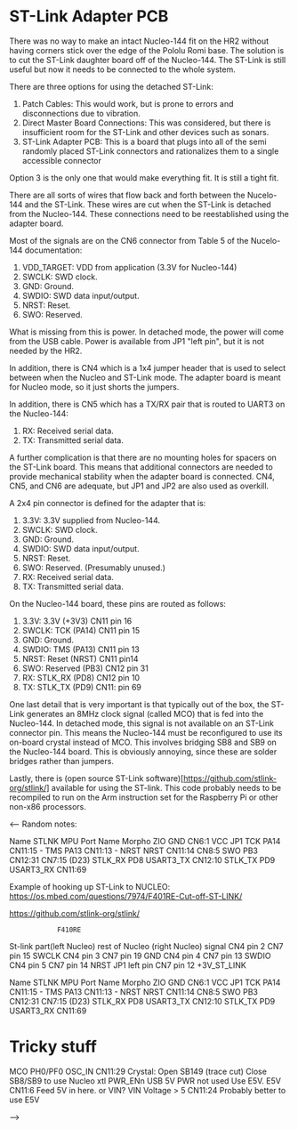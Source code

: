 # ST-Link Adapter PCB

There was no way to make an intact Nucleo-144 fit on the HR2
without having corners stick over the edge of the Pololu Romi base.
The solution is to cut the ST-Link daughter board off of the Nucleo-144.
The ST-Link is still useful but now it needs to be connected to the whole system.

There are three options for using the detached ST-Link:

1. Patch Cables:
   This would work, but is prone to errors and disconnections due to vibration.
2. Direct Master Board Connections:
   This was considered, but there is insufficient room for the ST-Link and
   other devices such as sonars.
3. ST-Link Adapter PCB:
   This is a board that plugs into all of the semi randomly placed ST-Link connectors
   and rationalizes them to a single accessible connector

Option 3 is the only one that would make everything fit.
It is still a tight fit.

There are all sorts of wires that flow back and forth between the Nucelo-144 and the ST-Link.
These wires are cut when the ST-Link is detached from the Nucleo-144.
These connections need to be reestablished using the adapter board.

Most of the signals are on the CN6 connector from Table 5 of the Nucelo-144 documentation:

1. VDD_TARGET: VDD from application (3.3V for Nucleo-144)
2. SWCLK: SWD clock.
3. GND: Ground.
4. SWDIO: SWD data input/output.
5. NRST: Reset.
6. SWO: Reserved.

What is missing from this is power.
In detached mode, the power will come from the USB cable.
Power is available from JP1 "left pin", but it is not needed by the HR2.

In addition, there is CN4 which is a 1x4 jumper header that is used to select between when
the Nucleo and ST-Link mode.
The adapter board is meant for Nucleo mode, so it just shorts the jumpers.

In addition, there is CN5 which has a TX/RX pair that is routed to UART3 on the Nucleo-144:

1. RX: Received serial data.
2. TX: Transmitted serial data.

A further complication is that there are no mounting holes for spacers on the ST-Link board.
This means that additional connectors are needed to provide mechanical stability when the
adapter board is connected.
CN4, CN5, and CN6 are adequate, but JP1 and JP2 are also used as overkill.

A 2x4 pin connector is defined for the adapter that is:

1. 3.3V: 3.3V supplied from Nucleo-144.
2. SWCLK: SWD clock.
3. GND: Ground.
4. SWDIO: SWD data input/output.
5. NRST: Reset.
6. SWO: Reserved. (Presumably unused.)
7. RX: Received serial data.
8. TX: Transmitted serial data.

On the Nucleo-144 board, these pins are routed as follows:

1. 3.3V: 3.3V (+3V3) CN11 pin 16
2. SWCLK: TCK (PA14) CN11 pin 15
3. GND: Ground.
4. SWDIO: TMS (PA13) CN11 pin 13
5. NRST: Reset (NRST) CN11 pin14
6. SWO: Reserved (PB3) CN12 pin 31
7. RX: STLK_RX (PD8) CN12 pin 10
8. TX: STLK_TX (PD9) CN11:  pin 69

One last detail that is very important is that typically out of the box,
the ST-Link generates an 8MHz clock signal (called MCO) that is fed into the Nucleo-144.
In detached mode, this signal is not available on an ST-Link connector pin.
This means the Nucleo-144 must be reconfigured to use its on-board crystal instead of MCO.
This involves bridging SB8 and SB9 on the Nucleo-144 board.
This is obviously annoying, since these are solder bridges rather than jumpers.

Lastly, there is
(open source ST-Link software)[https://github.com/stlink-org/stlink/] available for
using the ST-link.
This code probably needs to be recompiled to run on the Arm instruction set for the Raspberry Pi
or other non-x86 processors.

<--
Random notes:

Name      STLNK      MPU Port Name   Morpho      ZIO
GND       CN6:1
VCC       JP1
TCK                  PA14            CN11:15     -
TMS                  PA13            CN11:13     -
NRST                 NRST            CN11:14     CN8:5
SWO                  PB3             CN12:31     CN7:15 (D23)
STLK_RX              PD8 USART3_TX   CN12:10
STLK_TX              PD9 USART3_RX   CN11:69


Example of hooking up ST-Link to NUCLEO:
     https://os.mbed.com/questions/7974/F401RE-Cut-off-ST-LINK/

https://github.com/stlink-org/stlink/

				F410RE
St-link part(left Nucleo)	rest of Nucleo (right Nucleo)	signal
CN4 pin 2			CN7 pin 15			SWCLK
CN4 pin 3			CN7 pin 19			GND
CN4 pin 4			CN7 pin 13			SWDIO
CN4 pin 5			CN7 pin 14			NRST
JP1 left pin			CN7 pin 12			+3V_ST_LINK

Name      STLNK      MPU Port Name   Morpho      ZIO
GND       CN6:1
VCC       JP1
TCK                  PA14            CN11:15     -
TMS                  PA13            CN11:13     -
NRST                 NRST            CN11:14     CN8:5
SWO                  PB3             CN12:31     CN7:15 (D23)
STLK_RX              PD8 USART3_TX   CN12:10
STLK_TX              PD9 USART3_RX   CN11:69

# Tricky stuff
MCO                  PH0/PF0 OSC_IN  CN11:29                       Crystal: Open SB149 (trace cut)
                                                                   Close SB8/SB9 to use Nucleo xtl
PWR_ENn              USB 5V PWR      not used                      Use E5V.
E5V                                  CN11:6                        Feed 5V in here. or VIN?
VIN                  Voltage > 5     CN11:24                       Probably better to use E5V

-->
